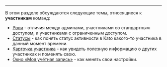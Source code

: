 ***

В этом разделе обсуждаются следующие темы, относящиеся к **участникам** команд:

 - [Роли](/articles/ru/members/roles) - отличия между админами, участниками со стандартным доступом, и участниками с ограниченным доступом. 
 - [Статусы](/articles/ru/members/statuses) - как понять статус активности в Kato какого-то участника в данный момент времени. 
 - [Карточка участника](/articles/ru/members/profile-cards) - как увидеть полезную информацию о других участниках и поменять свою.  
 - [Окно «Моя учётная запись»](/articles/ru/members/my-account) - как менять свои настройки.
